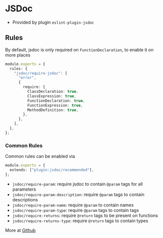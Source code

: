 # JSDoc

- Provided by plugin `eslint-plugin-jsdoc`

## Rules

By default, jsdoc is only required on `FunctionDeclaration`, to enable it on
more places

```ts
module.exports = {
  rules: {
    "jsdoc/require-jsdoc": [
      "error",
      {
        require: {
          ClassDeclaration: true,
          ClassExpression: true,
          FunctionDeclaration: true,
          FunctionExpression: true,
          MethodDefinition: true,
        },
      },
    ],
  },
};
```

### Common Rules

Common rules can be enabled via

```ts
module.exports = {
  extends: ["plugin:jsdoc/recommended"],
};
```

- `jsdoc/require-param`: require jsdoc to contain `@param` tags for all
  parameters
- `jsdoc/require-param-description`: require `@param` tags to contain
  descriptions
- `jsdoc/require-param-name`: require `@param` to contain names
- `jsdoc/require-param-type`: require `@param` tags to contain tags
- `jsdoc/require-returns`: require `@return` tags to be present on functions
- `jsdoc/require-returns-type`: require `@return` tags to contain types

More at
[Github](https://github.com/gajus/eslint-plugin-jsdoc#eslint-plugin-jsdoc-configuration)
